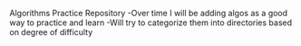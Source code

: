 Algorithms Practice Repository
    -Over time I will be adding algos as a good way to practice and learn
    -Will try to categorize them into directories based on degree of difficulty
